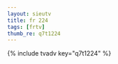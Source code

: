 ```yaml
--- 
layout: sieutv
title: fr 224
tags: [frtv]
thumb_re: q7t1224
---
```

{% include tvadv key="q7t1224" %} 
